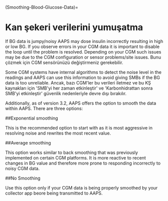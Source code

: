 (Smoothing-Blood-Glucose-Data)=

# Kan şekeri verilerini yumuşatma

If BG data is jumpy/noisy AAPS may dose insulin incorrectly resulting in high or low BG. If you observe errors in your CGM data it is important to disable the loop until the problem is resolved. Depending on your CGM such issues may be due to the CGM configuration or sensor problems/site issues. Bunu çözmek için CGM sensörünüzü değiştirmeniz gerekebilir.

Some CGM systems have internal algorithms to detect the noise level in the readings and AAPS can use this information to avoid giving SMBs if the BG data is too unreliable. Ancak, bazı CGM'ler bu verileri iletmez ve bu KŞ kaynakları için 'SMB'yi her zaman etkinleştir' ve 'Karbonhidrattan sonra SMB'yi etkinleştir' güvenlik nedenleriyle devre dışı bırakılır.

Additionally, as of version 3.2, AAPS offers the option to smooth the data within AAPS. There are three options:

\##Exponential smoothing

This is the recommended option to start with as it is most aggressive in resolving noise and rewrites the most recent value.

\##Average smoothing

This option works similar to back smoothing that was previously implemented on certain CGM platforms. It is more reactive to recent changes in BG value and therefore more prone to responding incorrectly to noisy CGM data.

\##No Smoothing

Use this option only if your CGM data is being properly smoothed by your collector app beore being transmitted to AAPS.
